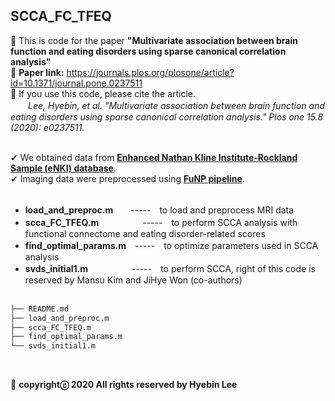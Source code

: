 ## SCCA_FC_TFEQ ##
:large_blue_diamond: This is code for the paper **"Multivariate association between brain function and eating disorders using sparse canonical correlation analysis"**<br />
:large_blue_diamond: **Paper link:** https://journals.plos.org/plosone/article?id=10.1371/journal.pone.0237511<br />
:large_blue_diamond: If you use this code, please cite the article.<br />
　　*Lee, Hyebin, et al. "Multivariate association between brain function and eating disorders using sparse canonical correlation analysis." Plos one 15.8 (2020): e0237511.*<br /><br />

✔ We obtained data from **[Enhanced Nathan Kline Institute-Rockland Sample (eNKI) database](http://fcon_1000.projects.nitrc.org/indi/enhanced/access.html)**.<br />
✔ Imaging data were preprocessed using **[FuNP pipeline](https://gitlab.com/by9433/funp)**.<br /><br />

- **load_and_preproc.m**　　-----　to load and preprocess MRI data<br />
- **scca_FC_TFEQ.m**　　　　　-----　to perform SCCA analysis with functional connectome and eating disorder-related scores<br />
- **find_optimal_params.m**　-----　to optimize parameters used in SCCA analysis<br />
- **svds_initial1.m**　　　　　-----　to perform SCCA, right of this code is reserved by Mansu Kim and JiHye Won (co-authors)<br /><br />
   
```bash
├── README.md
├── load_and_preproc.m
├── scca_FC_TFEQ.m
├── find_optimal_params.m
└── svds_initial1.m
```
<br />

:pushpin: **copyrightⓒ 2020 All rights reserved by Hyebin Lee<br /><br />**
